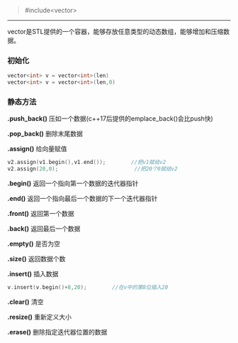 > \#include&lt;vector&gt;

---

vector是STL提供的一个容器，能够存放任意类型的动态数组，能够增加和压缩数据。

### 初始化

```cpp
vector<int> v = vector<int>(len)
vector<int> v = vector<int>(len,0)
```

### 静态方法

**.push\_back\(\)** 压如一个数据(c++17后提供的emplace_back()会比push快)

**.pop\_back\(\)** 删除末尾数据

**.assign\(\)** 给向量赋值

```cpp
v2.assign(v1.begin(),v1.end());        //把v1赋给v2
v2.assign(20,0);                        //把20个0赋给v2
```

**.begin\(\)** 返回一个指向第一个数据的迭代器指针

**.end\(\)**  返回一个指向最后一个数据的下一个迭代器指针

**.front\(\)** 返回第一个数据

**.back\(\)**  返回最后一个数据

**.empty\(\)** 是否为空

**.size\(\)**  返回数据个数

**.insert\(\)**  插入数据

```cpp
v.insert(v.begin()+8,20);        //在v中的第8位插入20
```

**.clear\(\)** 清空

**.resize\(\)** 重新定义大小

**.erase\(\)**  删除指定迭代器位置的数据

